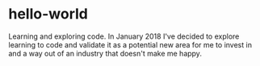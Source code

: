 # hello-world
Learning and exploring code. 
In January 2018 I've decided to explore learning to code and validate it as a potential new area for me to invest in and a way out of an industry that doesn't make me happy. 
